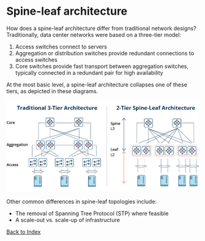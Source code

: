 # Spine-leaf architecture

How does a spine-leaf architecture differ from traditional network designs?
Traditionally, data center networks were based on a three-tier model:

1.	Access switches connect to servers
2.	Aggregation or distribution switches provide redundant connections to access switches
3.	Core switches provide fast transport between aggregation switches, typically connected in a redundant pair for high availability

At the most basic level, a spine-leaf architecture collapses one of these tiers, as depicted in these diagrams.

![](../../../../img/network/management_network/architecture_comparison.png)

Other common differences in spine-leaf topologies include:

* The removal of Spanning Tree Protocol (STP) where feasible
* A scale-out vs. scale-up of infrastructure


[Back to Index](../index.md)